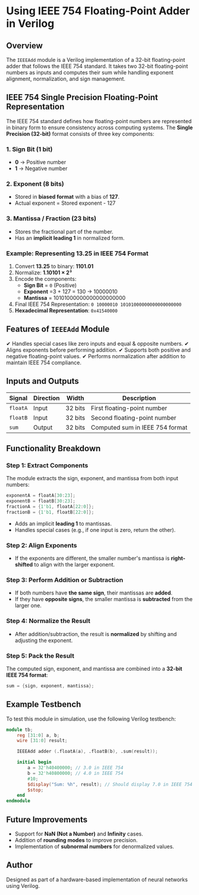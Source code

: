 # Using IEEE 754 Floating-Point Adder in Verilog
## Overview
The `IEEEAdd` module is a Verilog implementation of a 32-bit floating-point adder that follows the IEEE 754 standard. It takes two 32-bit floating-point numbers as inputs and computes their sum while handling exponent alignment, normalization, and sign management.
## IEEE 754 Single Precision Floating-Point Representation
The IEEE 754 standard defines how floating-point numbers are represented in binary form to ensure consistency across computing systems. The **Single Precision (32-bit)** format consists of three key components:
### 1. Sign Bit (1 bit)
- **0** → Positive number
- **1** → Negative number
### 2. Exponent (8 bits)
- Stored in **biased format** with a bias of **127**.
- Actual exponent = Stored exponent - 127
### 3. Mantissa / Fraction (23 bits)
- Stores the fractional part of the number.
- Has an **implicit leading 1** in normalized form.
### Example: Representing 13.25 in IEEE 754 Format
1. Convert **13.25** to binary: **1101.01**
2. Normalize: **1.10101 × 2³**
3. Encode the components:
   - **Sign Bit** = `0` (Positive)
   - **Exponent** =3 + 127 = 130 → 10000010
   - **Mantissa** = 10101000000000000000000
4. Final IEEE 754 Representation: `0 10000010 10101000000000000000000`
5. **Hexadecimal Representation**: `0x41540000`
## Features of `IEEEAdd` Module
✔ Handles special cases like zero inputs and equal & opposite numbers.
✔ Aligns exponents before performing addition.
✔ Supports both positive and negative floating-point values.
✔ Performs normalization after addition to maintain IEEE 754 compliance.
## Inputs and Outputs
| Signal  | Direction | Width | Description |
|---------|----------|-------|-------------|
| `floatA` | Input | 32 bits | First floating-point number |
| `floatB` | Input | 32 bits | Second floating-point number |
| `sum` | Output | 32 bits | Computed sum in IEEE 754 format |

## Functionality Breakdown
### Step 1: Extract Components
The module extracts the sign, exponent, and mantissa from both input numbers:
```verilog
exponentA = floatA[30:23];
exponentB = floatB[30:23];
fractionA = {1'b1, floatA[22:0]};
fractionB = {1'b1, floatB[22:0]};
```
- Adds an implicit **leading 1** to mantissas.
- Handles special cases (e.g., if one input is zero, return the other).

### Step 2: Align Exponents
- If the exponents are different, the smaller number's mantissa is **right-shifted** to align with the larger exponent.

### Step 3: Perform Addition or Subtraction
- If both numbers have **the same sign**, their mantissas are **added**.
- If they have **opposite signs**, the smaller mantissa is **subtracted** from the larger one.

### Step 4: Normalize the Result
- After addition/subtraction, the result is **normalized** by shifting and adjusting the exponent.

### Step 5: Pack the Result
The computed sign, exponent, and mantissa are combined into a **32-bit IEEE 754 format**:
```verilog
sum = {sign, exponent, mantissa};
```

## Example Testbench
To test this module in simulation, use the following Verilog testbench:
```verilog
module tb;
    reg [31:0] a, b;
    wire [31:0] result;

    IEEEAdd adder (.floatA(a), .floatB(b), .sum(result));

    initial begin
        a = 32'h40400000; // 3.0 in IEEE 754
        b = 32'h40800000; // 4.0 in IEEE 754
        #10;
        $display("Sum: %h", result); // Should display 7.0 in IEEE 754 format
        $stop;
    end
endmodule
```

## Future Improvements
- Support for **NaN (Not a Number)** and **Infinity** cases.
- Addition of **rounding modes** to improve precision.
- Implementation of **subnormal numbers** for denormalized values.

## Author
Designed as part of a hardware-based implementation of neural networks using Verilog.

